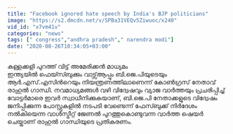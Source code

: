 ```yaml
---
title: "Facebook ignored hate speech by India's BJP politicians"
image: "https://s2.dmcdn.net/v/SPBa31VEQv5Ziwuoc/x240"
vid_id: "x7vm41v"
categories: "news"
tags: [" congress","andhra pradesh"," narendra modi"]
date: "2020-08-26T18:34:05+03:00"
---
```

കള്ളക്കളി പുറത്ത് വിട്ട് അമേരിക്കന്‍ മാധ്യമം  <br>ഇന്ത്യയില്‍ ഫെയ്സ്ബുക്കും വാട്സ്‌ആപ്പും ബി.ജെ.പിയുടെയും ആര്‍.എസ്.എസിന്‍റെയും നിയന്ത്രണത്തിലാണെന്ന് കോണ്‍ഗ്രസ് നേതാവ് രാഹുല്‍ ഗാന്ധി. നവമാധ്യമങ്ങള്‍ വഴി വിദ്വേഷവും വ്യാജ വാര്‍ത്തയും പ്രചരിപ്പിച്ച്‌ വോട്ടര്‍മാരെ ഇവര്‍ സ്വാധീനിക്കുകയാണ്, ബി.ജെ.പി നേതാക്കളുടെ വിദ്വേഷം ജനിപ്പിക്കുന്ന പോസ്റ്റുകളില്‍ നടപടി വേണ്ടെന്ന് ഫേസ്ബുക്ക് നിര്‍ദേശം നല്‍കിയെന്ന വാള്‍സ്ട്രീറ്റ് ജേണല്‍ പുറത്തുകൊണ്ടുവന്ന വാര്‍ത്ത ഷെയര്‍ ചെയ്താണ് രാഹുല്‍ ഗാന്ധിയുടെ പ്രതികരണം.  <br>
